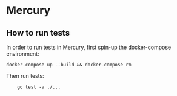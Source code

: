 # Mercury

## How to run tests
In order to run tests in Mercury, first spin-up the docker-compose environment:
```
docker-compose up --build && docker-compose rm
```
Then run tests:
```
    go test -v ./...
```